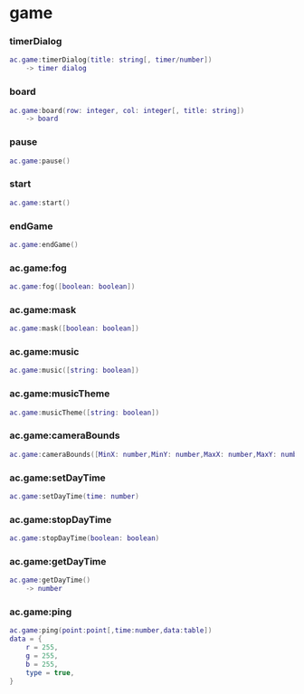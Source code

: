 # game

### timerDialog
```lua
ac.game:timerDialog(title: string[, timer/number])
    -> timer dialog
```

### board
```lua
ac.game:board(row: integer, col: integer[, title: string])
    -> board
```

### pause
```lua
ac.game:pause()
```

### start
```lua
ac.game:start()
```

### endGame
```lua
ac.game:endGame()
```

### ac.game:fog
```lua
ac.game:fog([boolean: boolean])
```

### ac.game:mask
```lua
ac.game:mask([boolean: boolean])
```

### ac.game:music
```lua
ac.game:music([string: boolean])
```

### ac.game:musicTheme
```lua
ac.game:musicTheme([string: boolean])
```

### ac.game:cameraBounds
```lua
ac.game:cameraBounds([MinX: number,MinY: number,MaxX: number,MaxY: number])
```

### ac.game:setDayTime
```lua
ac.game:setDayTime(time: number)
```

### ac.game:stopDayTime
```lua
ac.game:stopDayTime(boolean: boolean)
```

### ac.game:getDayTime
```lua
ac.game:getDayTime()
	-> number
```

### ac.game:ping
```lua
ac.game:ping(point:point[,time:number,data:table])
data = {
    r = 255,
    g = 255,
    b = 255,
    type = true,
}
```